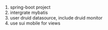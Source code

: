 1. spring-boot project
2. intergrate mybatis
3. user druid datasource, include druid monitor
4. use sui mobile for views
